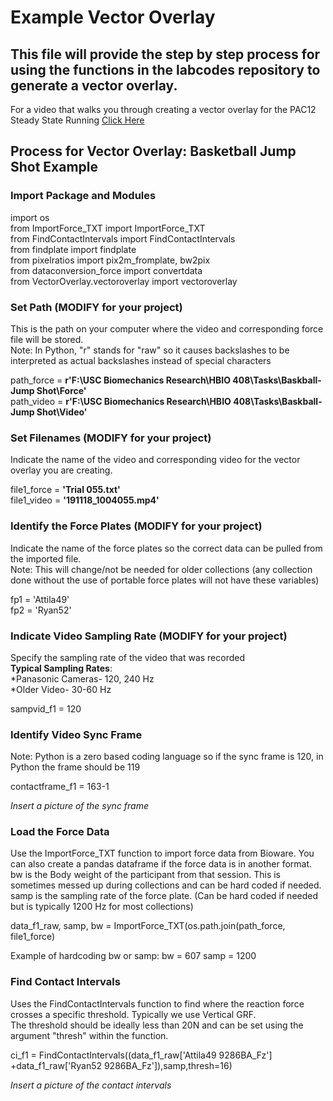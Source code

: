 # Example Vector Overlay
## This file will provide the step by step process for using the functions in the labcodes repository to generate a vector overlay.


For a video that walks you through creating a vector overlay for the PAC12 Steady State Running 
[Click Here](https://drive.google.com/drive/folders/1bKA8pVp695KqJMAeGPvVXo6gOT0loFao)


## Process for Vector Overlay: Basketball Jump Shot Example

### Import Package and Modules

import os <br/>
from ImportForce_TXT import ImportForce_TXT<br/>
from FindContactIntervals import FindContactIntervals<br/>
from findplate import findplate<br/>
from pixelratios import pix2m_fromplate, bw2pix<br/>
from dataconversion_force import convertdata<br/>
from VectorOverlay.vectoroverlay import vectoroverlay<br/>

### Set Path (MODIFY for your project)<br/>
This is the path on your computer where the video and corresponding force file will be stored.<br/>
Note: In Python, "r" stands for "raw" so it causes backslashes to be interpreted as actual backslashes instead of special characters

path_force = __r'F:\USC Biomechanics Research\HBIO 408\Tasks\Baskball- Jump Shot\Force'__<br/>
path_video = __r'F:\USC Biomechanics Research\HBIO 408\Tasks\Baskball- Jump Shot\Video'__

### Set Filenames (MODIFY for your project)<br/>
Indicate the name of the video and corresponding video for the vector overlay you are creating.

file1_force = __'Trial 055.txt'__ <br/>
file1_video = __'191118_1004055.mp4'__

### Identify the Force Plates (MODIFY for your project)<br/>
Indicate the name of the force plates so the correct data can be pulled from the imported file.<br/>
Note: This will change/not be needed for older collections (any collection done without the use of portable force plates will not have these variables)

fp1 = 'Attila49' <br/>
fp2 = 'Ryan52'

### Indicate Video Sampling Rate (MODIFY for your project)<br/>
Specify the sampling rate of the video that was recorded<br/>
__Typical Sampling Rates__:<br/>
*Panasonic Cameras- 120, 240 Hz<br/>
*Older Video- 30-60 Hz<br/>

sampvid_f1 = 120

### Identify Video Sync Frame <br/>
Note: Python is a zero based coding language so if the sync frame is 120, in Python the frame should be 119

contactframe_f1 = 163-1 

*Insert a picture of the sync frame*

### Load the Force Data <br/>
Use the ImportForce_TXT function to import force data from Bioware. You can also create a pandas dataframe if the force data is in another format.<br/>
bw is the Body weight of the participant from that session. This is sometimes messed up during collections and can be hard coded if needed.<br/>
samp is the sampling rate of the force plate. (Can be hard coded if needed but is typically 1200 Hz for most collections)

data_f1_raw, samp, bw = ImportForce_TXT(os.path.join(path_force, file1_force)

Example of hardcoding bw or samp:
bw = 607 
samp = 1200

### Find Contact Intervals <br/>
Uses the FindContactIntervals function to find where the reaction force crosses a specific threshold. Typically we use Vertical GRF.<br/>
The threshold should be ideally less than 20N and can be set using the argument "thresh" within the function.

ci_f1 = FindContactIntervals((data_f1_raw['Attila49 9286BA_Fz'] +data_f1_raw['Ryan52 9286BA_Fz']),samp,thresh=16)

*Insert a picture of the contact intervals*






